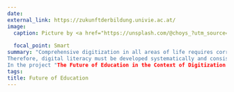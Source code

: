```yaml
---
date: 
external_link: https://zukunftderbildung.univie.ac.at/
image:
  caption: Picture by <a href="https://unsplash.com/@choys_?utm_source=unsplash&utm_medium=referral&utm_content=creditCopyText">Conny Schneider</a> auf <a href="https://unsplash.com/de/fotos/s8JOKMUiyo4?utm_source=unsplash&utm_medium=referral&utm_content=creditCopyText">Unsplash</a>
  
  focal_point: Smart
summary: "Comprehensive digitization in all areas of life requires corresponding knowledge and skills in dealing with digital media. The COVID 19 pandemic has shown that Austria has some catching up to do in terms of digital education and that - like Europe as a whole - it is still a long way from digital sovereignty. On the one hand, there is a need to catch up in terms of infrastructural equipment and the provision of didactically appropriate digital learning materials. On the other hand, however, both teachers and learners lack the skills to use them.  
Therefore, digital literacy must be developed systematically and consistently by all educational institutions, embedded in appropriate technical resources. Competencies such as information procurement, digitally supported cooperation and critical reflection on sources will replace the reproduction of knowledge.
In the project "The Future of Education in the Context of Digitization and Equal Opportunities", strategy recommendations for the future of education in the context of digitization and equal opportunities in Austria are being developed on the basis of theoretical research and data analysis as well as surveys of key stakeholders."
tags:
title: Future of Education
---
```

